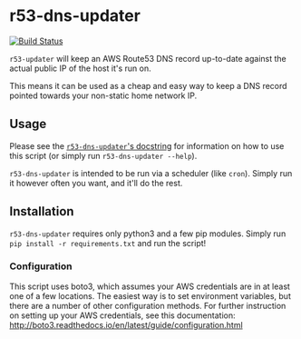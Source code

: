 # r53-dns-updater

[![Build Status](https://travis-ci.org/zhimsel/r53-dns-updater.svg?branch=master)](https://travis-ci.org/zhimsel/r53-dns-updater)

`r53-updater` will keep an AWS Route53 DNS record up-to-date against the actual public IP of the host it's run on.

This means it can be used as a cheap and easy way to keep a DNS record pointed towards your non-static home network IP.

## Usage

Please see the [`r53-dns-updater`'s docstring](https://github.com/zhimsel/r53-dns-updater/blob/master/r53-dns-updater.py#L2) for information on how to use this script (or simply run `r53-dns-updater --help`).

`r53-dns-updater` is intended to be run via a scheduler (like `cron`). Simply run it however often you want, and it'll do the rest.

## Installation

`r53-dns-updater` requires only python3 and a few pip modules. Simply run `pip install -r requirements.txt` and run the script!

### Configuration

This script uses boto3, which assumes your AWS credentials are in at least one of a few locations. The easiest way is to set environment variables, but there are a number of other configuration methods. For further instruction on setting up your AWS credentials, see this documentation: http://boto3.readthedocs.io/en/latest/guide/configuration.html
